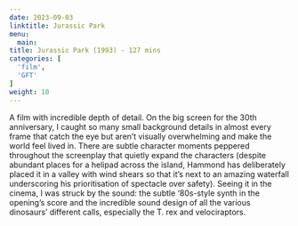 ```yaml
---
date: 2023-09-03
linktitle: Jurassic Park
menu:
  main:
title: Jurassic Park (1993) - 127 mins
categories: [
  'film',
  'GFT'
]
weight: 10
---
```


A film with incredible depth of detail. On the big screen for the 30th anniversary, I caught so many small background details in almost every frame that catch the eye but aren’t visually overwhelming and make the world feel lived in. There are subtle character moments peppered throughout the screenplay that quietly expand the characters (despite abundant places for a helipad across the island, Hammond has deliberately placed it in a valley with wind shears so that it’s next to an amazing waterfall underscoring his prioritisation of spectacle over safety). Seeing it in the cinema, I was struck by the sound: the subtle ‘80s-style synth in the opening’s score and the incredible sound design of all the various dinosaurs’ different calls, especially the T. rex and velociraptors. 
